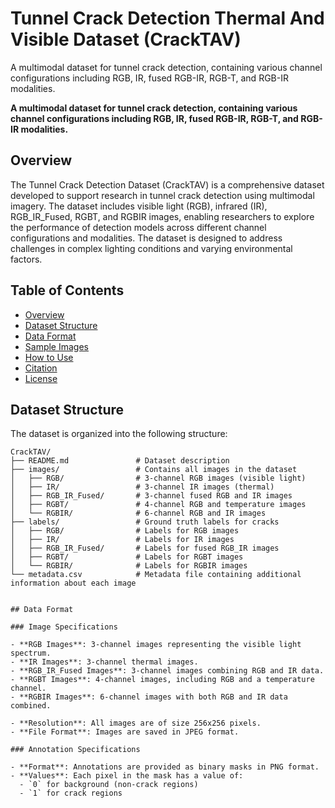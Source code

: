 # Tunnel Crack Detection Thermal And Visible Dataset (CrackTAV)
A multimodal dataset for tunnel crack detection, containing various channel configurations including RGB, IR, fused RGB-IR, RGB-T, and RGB-IR modalities.


**A multimodal dataset for tunnel crack detection, containing various channel configurations including RGB, IR, fused RGB-IR, RGB-T, and RGB-IR modalities.**

## Overview

The Tunnel Crack Detection Dataset (CrackTAV) is a comprehensive dataset developed to support research in tunnel crack detection using multimodal imagery. The dataset includes visible light (RGB), infrared (IR), RGB_IR_Fused, RGBT, and RGBIR images, enabling researchers to explore the performance of detection models across different channel configurations and modalities. The dataset is designed to address challenges in complex lighting conditions and varying environmental factors.

## Table of Contents
- [Overview](#overview)
- [Dataset Structure](#dataset-structure)
- [Data Format](#data-format)
- [Sample Images](#sample-images)
- [How to Use](#how-to-use)
- [Citation](#citation)
- [License](#license)

## Dataset Structure

The dataset is organized into the following structure:

```plaintext
CrackTAV/
├── README.md               # Dataset description
├── images/                 # Contains all images in the dataset
│   ├── RGB/                # 3-channel RGB images (visible light)
│   ├── IR/                 # 3-channel IR images (thermal)
│   ├── RGB_IR_Fused/       # 3-channel fused RGB and IR images
│   ├── RGBT/               # 4-channel RGB and temperature images
│   └── RGBIR/              # 6-channel RGB and IR images
├── labels/                 # Ground truth labels for cracks
│   ├── RGB/                # Labels for RGB images
│   ├── IR/                 # Labels for IR images
│   ├── RGB_IR_Fused/       # Labels for fused RGB_IR images
│   ├── RGBT/               # Labels for RGBT images
│   └── RGBIR/              # Labels for RGBIR images
└── metadata.csv            # Metadata file containing additional information about each image


## Data Format

### Image Specifications

- **RGB Images**: 3-channel images representing the visible light spectrum.
- **IR Images**: 3-channel thermal images.
- **RGB_IR_Fused Images**: 3-channel images combining RGB and IR data.
- **RGBT Images**: 4-channel images, including RGB and a temperature channel.
- **RGBIR Images**: 6-channel images with both RGB and IR data combined.

- **Resolution**: All images are of size 256x256 pixels.
- **File Format**: Images are saved in JPEG format.

### Annotation Specifications

- **Format**: Annotations are provided as binary masks in PNG format.
- **Values**: Each pixel in the mask has a value of:
  - `0` for background (non-crack regions)
  - `1` for crack regions

